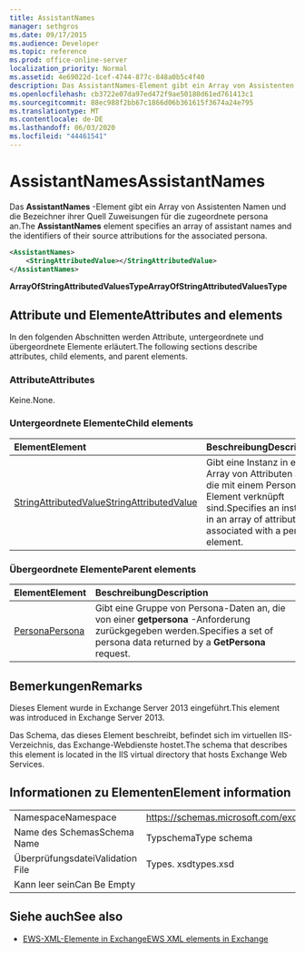 ```yaml
---
title: AssistantNames
manager: sethgros
ms.date: 09/17/2015
ms.audience: Developer
ms.topic: reference
ms.prod: office-online-server
localization_priority: Normal
ms.assetid: 4e69022d-1cef-4744-877c-848a0b5c4f40
description: Das AssistantNames-Element gibt ein Array von Assistenten Namen und die Bezeichner ihrer Quell Zuweisungen für die zugeordnete persona an.
ms.openlocfilehash: cb3722e07da97ed472f9ae50180d61ed761413c1
ms.sourcegitcommit: 88ec988f2bb67c1866d06b361615f3674a24e795
ms.translationtype: MT
ms.contentlocale: de-DE
ms.lasthandoff: 06/03/2020
ms.locfileid: "44461541"
---
```

# <a name="assistantnames"></a><span data-ttu-id="af440-103">AssistantNames</span><span class="sxs-lookup"><span data-stu-id="af440-103">AssistantNames</span></span>

<span data-ttu-id="af440-104">Das **AssistantNames** -Element gibt ein Array von Assistenten Namen und die Bezeichner ihrer Quell Zuweisungen für die zugeordnete persona an.</span><span class="sxs-lookup"><span data-stu-id="af440-104">The **AssistantNames** element specifies an array of assistant names and the identifiers of their source attributions for the associated persona.</span></span> 
  
```XML
<AssistantNames>
    <StringAttributedValue></StringAttributedValue>
</AssistantNames>
```

 <span data-ttu-id="af440-105">**ArrayOfStringAttributedValuesType**</span><span class="sxs-lookup"><span data-stu-id="af440-105">**ArrayOfStringAttributedValuesType**</span></span>
## <a name="attributes-and-elements"></a><span data-ttu-id="af440-106">Attribute und Elemente</span><span class="sxs-lookup"><span data-stu-id="af440-106">Attributes and elements</span></span>

<span data-ttu-id="af440-107">In den folgenden Abschnitten werden Attribute, untergeordnete und übergeordnete Elemente erläutert.</span><span class="sxs-lookup"><span data-stu-id="af440-107">The following sections describe attributes, child elements, and parent elements.</span></span>
  
### <a name="attributes"></a><span data-ttu-id="af440-108">Attribute</span><span class="sxs-lookup"><span data-stu-id="af440-108">Attributes</span></span>

<span data-ttu-id="af440-109">Keine.</span><span class="sxs-lookup"><span data-stu-id="af440-109">None.</span></span>
  
### <a name="child-elements"></a><span data-ttu-id="af440-110">Untergeordnete Elemente</span><span class="sxs-lookup"><span data-stu-id="af440-110">Child elements</span></span>

|<span data-ttu-id="af440-111">**Element**</span><span class="sxs-lookup"><span data-stu-id="af440-111">**Element**</span></span>|<span data-ttu-id="af440-112">**Beschreibung**</span><span class="sxs-lookup"><span data-stu-id="af440-112">**Description**</span></span>|
|:-----|:-----|
|[<span data-ttu-id="af440-113">StringAttributedValue</span><span class="sxs-lookup"><span data-stu-id="af440-113">StringAttributedValue</span></span>](stringattributedvalue.md) <br/> |<span data-ttu-id="af440-114">Gibt eine Instanz in einem Array von Attributen an, die mit einem Persona-Element verknüpft sind.</span><span class="sxs-lookup"><span data-stu-id="af440-114">Specifies an instance in an array of attributes associated with a persona element.</span></span>  <br/> |
   
### <a name="parent-elements"></a><span data-ttu-id="af440-115">Übergeordnete Elemente</span><span class="sxs-lookup"><span data-stu-id="af440-115">Parent elements</span></span>

|<span data-ttu-id="af440-116">**Element**</span><span class="sxs-lookup"><span data-stu-id="af440-116">**Element**</span></span>|<span data-ttu-id="af440-117">**Beschreibung**</span><span class="sxs-lookup"><span data-stu-id="af440-117">**Description**</span></span>|
|:-----|:-----|
|[<span data-ttu-id="af440-118">Persona</span><span class="sxs-lookup"><span data-stu-id="af440-118">Persona</span></span>](persona.md) <br/> |<span data-ttu-id="af440-119">Gibt eine Gruppe von Persona-Daten an, die von einer **getpersona** -Anforderung zurückgegeben werden.</span><span class="sxs-lookup"><span data-stu-id="af440-119">Specifies a set of persona data returned by a **GetPersona** request.</span></span>  <br/> |
   
## <a name="remarks"></a><span data-ttu-id="af440-120">Bemerkungen</span><span class="sxs-lookup"><span data-stu-id="af440-120">Remarks</span></span>

<span data-ttu-id="af440-121">Dieses Element wurde in Exchange Server 2013 eingeführt.</span><span class="sxs-lookup"><span data-stu-id="af440-121">This element was introduced in Exchange Server 2013.</span></span>
  
<span data-ttu-id="af440-122">Das Schema, das dieses Element beschreibt, befindet sich im virtuellen IIS-Verzeichnis, das Exchange-Webdienste hostet.</span><span class="sxs-lookup"><span data-stu-id="af440-122">The schema that describes this element is located in the IIS virtual directory that hosts Exchange Web Services.</span></span>
  
## <a name="element-information"></a><span data-ttu-id="af440-123">Informationen zu Elementen</span><span class="sxs-lookup"><span data-stu-id="af440-123">Element information</span></span>

|||
|:-----|:-----|
|<span data-ttu-id="af440-124">Namespace</span><span class="sxs-lookup"><span data-stu-id="af440-124">Namespace</span></span>  <br/> |https://schemas.microsoft.com/exchange/services/2006/types  <br/> |
|<span data-ttu-id="af440-125">Name des Schemas</span><span class="sxs-lookup"><span data-stu-id="af440-125">Schema Name</span></span>  <br/> |<span data-ttu-id="af440-126">Typschema</span><span class="sxs-lookup"><span data-stu-id="af440-126">Type schema</span></span>  <br/> |
|<span data-ttu-id="af440-127">Überprüfungsdatei</span><span class="sxs-lookup"><span data-stu-id="af440-127">Validation File</span></span>  <br/> |<span data-ttu-id="af440-128">Types. xsd</span><span class="sxs-lookup"><span data-stu-id="af440-128">types.xsd</span></span>  <br/> |
|<span data-ttu-id="af440-129">Kann leer sein</span><span class="sxs-lookup"><span data-stu-id="af440-129">Can Be Empty</span></span>  <br/> ||
   
## <a name="see-also"></a><span data-ttu-id="af440-130">Siehe auch</span><span class="sxs-lookup"><span data-stu-id="af440-130">See also</span></span>

- [<span data-ttu-id="af440-131">EWS-XML-Elemente in Exchange</span><span class="sxs-lookup"><span data-stu-id="af440-131">EWS XML elements in Exchange</span></span>](ews-xml-elements-in-exchange.md)

